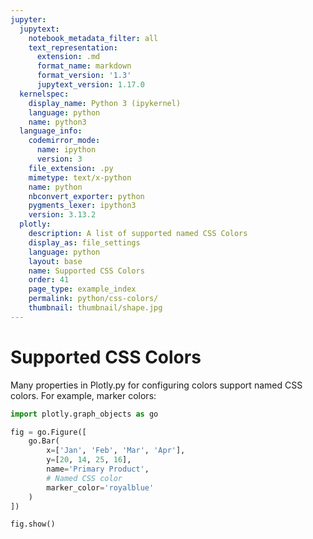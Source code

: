 ```yaml
---
jupyter:
  jupytext:
    notebook_metadata_filter: all
    text_representation:
      extension: .md
      format_name: markdown
      format_version: '1.3'
      jupytext_version: 1.17.0
  kernelspec:
    display_name: Python 3 (ipykernel)
    language: python
    name: python3
  language_info:
    codemirror_mode:
      name: ipython
      version: 3
    file_extension: .py
    mimetype: text/x-python
    name: python
    nbconvert_exporter: python
    pygments_lexer: ipython3
    version: 3.13.2
  plotly:
    description: A list of supported named CSS Colors
    display_as: file_settings
    language: python
    layout: base
    name: Supported CSS Colors
    order: 41
    page_type: example_index
    permalink: python/css-colors/
    thumbnail: thumbnail/shape.jpg
---
```


# Supported CSS Colors

Many properties in Plotly.py for configuring colors support named CSS colors. For example, marker colors:

```python
import plotly.graph_objects as go

fig = go.Figure([
    go.Bar(
        x=['Jan', 'Feb', 'Mar', 'Apr'],
        y=[20, 14, 25, 16],
        name='Primary Product',
        # Named CSS color
        marker_color='royalblue'
    )
])

fig.show()
```
<div>                        <script type="text/javascript">window.PlotlyConfig = {MathJaxConfig: 'local'};</script>
        <script charset="utf-8" src="https://cdn.plot.ly/plotly-3.1.0.min.js" integrity="sha256-Ei4740bWZhaUTQuD6q9yQlgVCMPBz6CZWhevDYPv93A=" crossorigin="anonymous"></script>                <div id="plotly-div-1" class="plotly-graph-div" style="height:100%; width:100%;"></div>            <script type="text/javascript">                window.PLOTLYENV=window.PLOTLYENV || {};                                if (document.getElementById("plotly-div-1")) {                    Plotly.newPlot(                        "plotly-div-1",                        [{"marker":{"color":"royalblue"},"name":"Primary Product","x":["Jan","Feb","Mar","Apr"],"y":[20,14,25,16],"type":"bar"}],                        {"template":{"data":{"histogram2dcontour":[{"type":"histogram2dcontour","colorbar":{"outlinewidth":0,"ticks":""},"colorscale":[[0.0,"#0d0887"],[0.1111111111111111,"#46039f"],[0.2222222222222222,"#7201a8"],[0.3333333333333333,"#9c179e"],[0.4444444444444444,"#bd3786"],[0.5555555555555556,"#d8576b"],[0.6666666666666666,"#ed7953"],[0.7777777777777778,"#fb9f3a"],[0.8888888888888888,"#fdca26"],[1.0,"#f0f921"]]}],"choropleth":[{"type":"choropleth","colorbar":{"outlinewidth":0,"ticks":""}}],"histogram2d":[{"type":"histogram2d","colorbar":{"outlinewidth":0,"ticks":""},"colorscale":[[0.0,"#0d0887"],[0.1111111111111111,"#46039f"],[0.2222222222222222,"#7201a8"],[0.3333333333333333,"#9c179e"],[0.4444444444444444,"#bd3786"],[0.5555555555555556,"#d8576b"],[0.6666666666666666,"#ed7953"],[0.7777777777777778,"#fb9f3a"],[0.8888888888888888,"#fdca26"],[1.0,"#f0f921"]]}],"heatmap":[{"type":"heatmap","colorbar":{"outlinewidth":0,"ticks":""},"colorscale":[[0.0,"#0d0887"],[0.1111111111111111,"#46039f"],[0.2222222222222222,"#7201a8"],[0.3333333333333333,"#9c179e"],[0.4444444444444444,"#bd3786"],[0.5555555555555556,"#d8576b"],[0.6666666666666666,"#ed7953"],[0.7777777777777778,"#fb9f3a"],[0.8888888888888888,"#fdca26"],[1.0,"#f0f921"]]}],"contourcarpet":[{"type":"contourcarpet","colorbar":{"outlinewidth":0,"ticks":""}}],"contour":[{"type":"contour","colorbar":{"outlinewidth":0,"ticks":""},"colorscale":[[0.0,"#0d0887"],[0.1111111111111111,"#46039f"],[0.2222222222222222,"#7201a8"],[0.3333333333333333,"#9c179e"],[0.4444444444444444,"#bd3786"],[0.5555555555555556,"#d8576b"],[0.6666666666666666,"#ed7953"],[0.7777777777777778,"#fb9f3a"],[0.8888888888888888,"#fdca26"],[1.0,"#f0f921"]]}],"surface":[{"type":"surface","colorbar":{"outlinewidth":0,"ticks":""},"colorscale":[[0.0,"#0d0887"],[0.1111111111111111,"#46039f"],[0.2222222222222222,"#7201a8"],[0.3333333333333333,"#9c179e"],[0.4444444444444444,"#bd3786"],[0.5555555555555556,"#d8576b"],[0.6666666666666666,"#ed7953"],[0.7777777777777778,"#fb9f3a"],[0.8888888888888888,"#fdca26"],[1.0,"#f0f921"]]}],"mesh3d":[{"type":"mesh3d","colorbar":{"outlinewidth":0,"ticks":""}}],"scatter":[{"fillpattern":{"fillmode":"overlay","size":10,"solidity":0.2},"type":"scatter"}],"parcoords":[{"type":"parcoords","line":{"colorbar":{"outlinewidth":0,"ticks":""}}}],"scatterpolargl":[{"type":"scatterpolargl","marker":{"colorbar":{"outlinewidth":0,"ticks":""}}}],"bar":[{"error_x":{"color":"#2a3f5f"},"error_y":{"color":"#2a3f5f"},"marker":{"line":{"color":"#E5ECF6","width":0.5},"pattern":{"fillmode":"overlay","size":10,"solidity":0.2}},"type":"bar"}],"scattergeo":[{"type":"scattergeo","marker":{"colorbar":{"outlinewidth":0,"ticks":""}}}],"scatterpolar":[{"type":"scatterpolar","marker":{"colorbar":{"outlinewidth":0,"ticks":""}}}],"histogram":[{"marker":{"pattern":{"fillmode":"overlay","size":10,"solidity":0.2}},"type":"histogram"}],"scattergl":[{"type":"scattergl","marker":{"colorbar":{"outlinewidth":0,"ticks":""}}}],"scatter3d":[{"type":"scatter3d","line":{"colorbar":{"outlinewidth":0,"ticks":""}},"marker":{"colorbar":{"outlinewidth":0,"ticks":""}}}],"scattermap":[{"type":"scattermap","marker":{"colorbar":{"outlinewidth":0,"ticks":""}}}],"scattermapbox":[{"type":"scattermapbox","marker":{"colorbar":{"outlinewidth":0,"ticks":""}}}],"scatterternary":[{"type":"scatterternary","marker":{"colorbar":{"outlinewidth":0,"ticks":""}}}],"scattercarpet":[{"type":"scattercarpet","marker":{"colorbar":{"outlinewidth":0,"ticks":""}}}],"carpet":[{"aaxis":{"endlinecolor":"#2a3f5f","gridcolor":"white","linecolor":"white","minorgridcolor":"white","startlinecolor":"#2a3f5f"},"baxis":{"endlinecolor":"#2a3f5f","gridcolor":"white","linecolor":"white","minorgridcolor":"white","startlinecolor":"#2a3f5f"},"type":"carpet"}],"table":[{"cells":{"fill":{"color":"#EBF0F8"},"line":{"color":"white"}},"header":{"fill":{"color":"#C8D4E3"},"line":{"color":"white"}},"type":"table"}],"barpolar":[{"marker":{"line":{"color":"#E5ECF6","width":0.5},"pattern":{"fillmode":"overlay","size":10,"solidity":0.2}},"type":"barpolar"}],"pie":[{"automargin":true,"type":"pie"}]},"layout":{"autotypenumbers":"strict","colorway":["#636efa","#EF553B","#00cc96","#ab63fa","#FFA15A","#19d3f3","#FF6692","#B6E880","#FF97FF","#FECB52"],"font":{"color":"#2a3f5f"},"hovermode":"closest","hoverlabel":{"align":"left"},"paper_bgcolor":"white","plot_bgcolor":"#E5ECF6","polar":{"bgcolor":"#E5ECF6","angularaxis":{"gridcolor":"white","linecolor":"white","ticks":""},"radialaxis":{"gridcolor":"white","linecolor":"white","ticks":""}},"ternary":{"bgcolor":"#E5ECF6","aaxis":{"gridcolor":"white","linecolor":"white","ticks":""},"baxis":{"gridcolor":"white","linecolor":"white","ticks":""},"caxis":{"gridcolor":"white","linecolor":"white","ticks":""}},"coloraxis":{"colorbar":{"outlinewidth":0,"ticks":""}},"colorscale":{"sequential":[[0.0,"#0d0887"],[0.1111111111111111,"#46039f"],[0.2222222222222222,"#7201a8"],[0.3333333333333333,"#9c179e"],[0.4444444444444444,"#bd3786"],[0.5555555555555556,"#d8576b"],[0.6666666666666666,"#ed7953"],[0.7777777777777778,"#fb9f3a"],[0.8888888888888888,"#fdca26"],[1.0,"#f0f921"]],"sequentialminus":[[0.0,"#0d0887"],[0.1111111111111111,"#46039f"],[0.2222222222222222,"#7201a8"],[0.3333333333333333,"#9c179e"],[0.4444444444444444,"#bd3786"],[0.5555555555555556,"#d8576b"],[0.6666666666666666,"#ed7953"],[0.7777777777777778,"#fb9f3a"],[0.8888888888888888,"#fdca26"],[1.0,"#f0f921"]],"diverging":[[0,"#8e0152"],[0.1,"#c51b7d"],[0.2,"#de77ae"],[0.3,"#f1b6da"],[0.4,"#fde0ef"],[0.5,"#f7f7f7"],[0.6,"#e6f5d0"],[0.7,"#b8e186"],[0.8,"#7fbc41"],[0.9,"#4d9221"],[1,"#276419"]]},"xaxis":{"gridcolor":"white","linecolor":"white","ticks":"","title":{"standoff":15},"zerolinecolor":"white","automargin":true,"zerolinewidth":2},"yaxis":{"gridcolor":"white","linecolor":"white","ticks":"","title":{"standoff":15},"zerolinecolor":"white","automargin":true,"zerolinewidth":2},"scene":{"xaxis":{"backgroundcolor":"#E5ECF6","gridcolor":"white","linecolor":"white","showbackground":true,"ticks":"","zerolinecolor":"white","gridwidth":2},"yaxis":{"backgroundcolor":"#E5ECF6","gridcolor":"white","linecolor":"white","showbackground":true,"ticks":"","zerolinecolor":"white","gridwidth":2},"zaxis":{"backgroundcolor":"#E5ECF6","gridcolor":"white","linecolor":"white","showbackground":true,"ticks":"","zerolinecolor":"white","gridwidth":2}},"shapedefaults":{"line":{"color":"#2a3f5f"}},"annotationdefaults":{"arrowcolor":"#2a3f5f","arrowhead":0,"arrowwidth":1},"geo":{"bgcolor":"white","landcolor":"#E5ECF6","subunitcolor":"white","showland":true,"showlakes":true,"lakecolor":"white"},"title":{"x":0.05},"mapbox":{"style":"light"}}}},                        {"responsive": true}                    )                };            </script>        </div>

These colors are supported in Plotly.py when a property accepts a [named CSS color](https://developer.mozilla.org/en-US/docs/Web/CSS/named-color).

```python {hide_code=true}
import plotly.graph_objects as go
import pandas as pd

supported_colors = ["aliceblue", "antiquewhite", "aqua", "aquamarine", "azure",
            "beige", "bisque", "black", "blanchedalmond", "blue",
            "blueviolet", "brown", "burlywood", "cadetblue",
            "chartreuse", "chocolate", "coral", "cornflowerblue",
            "cornsilk", "crimson", "cyan", "darkblue", "darkcyan",
            "darkgoldenrod", "darkgray", "darkgrey", "darkgreen",
            "darkkhaki", "darkmagenta", "darkolivegreen", "darkorange",
            "darkorchid", "darkred", "darksalmon", "darkseagreen",
            "darkslateblue", "darkslategray", "darkslategrey",
            "darkturquoise", "darkviolet", "deeppink", "deepskyblue",
            "dimgray", "dimgrey", "dodgerblue", "firebrick",
            "floralwhite", "forestgreen", "fuchsia", "gainsboro",
            "ghostwhite", "gold", "goldenrod", "gray", "grey", "green",
            "greenyellow", "honeydew", "hotpink", "indianred", "indigo",
            "ivory", "khaki", "lavender", "lavenderblush", "lawngreen",
            "lemonchiffon", "lightblue", "lightcoral", "lightcyan",
            "lightgoldenrodyellow", "lightgray", "lightgrey",
            "lightgreen", "lightpink", "lightsalmon", "lightseagreen",
            "lightskyblue", "lightslategray", "lightslategrey",
            "lightsteelblue", "lightyellow", "lime", "limegreen",
            "linen", "magenta", "maroon", "mediumaquamarine",
            "mediumblue", "mediumorchid", "mediumpurple",
            "mediumseagreen", "mediumslateblue", "mediumspringgreen",
            "mediumturquoise", "mediumvioletred", "midnightblue",
            "mintcream", "mistyrose", "moccasin", "navajowhite", "navy",
            "oldlace", "olive", "olivedrab", "orange", "orangered",
            "orchid", "palegoldenrod", "palegreen", "paleturquoise",
            "palevioletred", "papayawhip", "peachpuff", "peru", "pink",
            "plum", "powderblue", "purple", "red", "rosybrown",
            "royalblue", "rebeccapurple", "saddlebrown", "salmon",
            "sandybrown", "seagreen", "seashell", "sienna", "silver",
            "skyblue", "slateblue", "slategray", "slategrey", "snow",
            "springgreen", "steelblue", "tan", "teal", "thistle", "tomato",
            "turquoise", "violet", "wheat", "white", "whitesmoke",
            "yellow", "yellowgreen"]

fig = go.Figure(layout=dict(title="Supported Named CSS Colors"))

for i, color in enumerate(supported_colors):
    row, col = i // 5, i % 5
    x0, y0 = col * 1.2, -row * 1.2

    fig.add_shape(
        type="rect",
        x0=x0, y0=y0,
        x1=x0+1, y1=y0+1,
        fillcolor=color,
        line=dict(color="black", width=0.2),
    )

    fig.add_annotation(
        x=x0+0.5, y=y0-0.1,
        text=color,
        showarrow=False,
        font=dict(size=10)
    )

fig.update_layout(
    height=((len(supported_colors) // 5) + (1 if len(supported_colors) % 5 else 0)) * 120,
    width=800,
    showlegend=False,
    plot_bgcolor='rgba(0,0,0,0)',
    margin=dict(l=50, r=50, t=50, b=50),
    xaxis=dict(
        showgrid=False,
        zeroline=False,
        showticklabels=False,
        range=[-0.5, 6]
    ),
    yaxis=dict(
        showgrid=False,
        zeroline=False,
        showticklabels=False,
        scaleanchor="x",
        scaleratio=1,
        range=[-((len(supported_colors) // 5) + 1) * 1.2, 1.5]
    )
)

fig.show()
```
<div>                        <script type="text/javascript">window.PlotlyConfig = {MathJaxConfig: 'local'};</script>
        <script charset="utf-8" src="https://cdn.plot.ly/plotly-3.1.0.min.js" integrity="sha256-Ei4740bWZhaUTQuD6q9yQlgVCMPBz6CZWhevDYPv93A=" crossorigin="anonymous"></script>                <div id="plotly-div-2" class="plotly-graph-div" style="height:3600px; width:800px;"></div>            <script type="text/javascript">                window.PLOTLYENV=window.PLOTLYENV || {};                                if (document.getElementById("plotly-div-2")) {                    Plotly.newPlot(                        "plotly-div-2",                        [],                        {"title":{"text":"Supported Named CSS Colors"},"template":{"data":{"histogram2dcontour":[{"type":"histogram2dcontour","colorbar":{"outlinewidth":0,"ticks":""},"colorscale":[[0.0,"#0d0887"],[0.1111111111111111,"#46039f"],[0.2222222222222222,"#7201a8"],[0.3333333333333333,"#9c179e"],[0.4444444444444444,"#bd3786"],[0.5555555555555556,"#d8576b"],[0.6666666666666666,"#ed7953"],[0.7777777777777778,"#fb9f3a"],[0.8888888888888888,"#fdca26"],[1.0,"#f0f921"]]}],"choropleth":[{"type":"choropleth","colorbar":{"outlinewidth":0,"ticks":""}}],"histogram2d":[{"type":"histogram2d","colorbar":{"outlinewidth":0,"ticks":""},"colorscale":[[0.0,"#0d0887"],[0.1111111111111111,"#46039f"],[0.2222222222222222,"#7201a8"],[0.3333333333333333,"#9c179e"],[0.4444444444444444,"#bd3786"],[0.5555555555555556,"#d8576b"],[0.6666666666666666,"#ed7953"],[0.7777777777777778,"#fb9f3a"],[0.8888888888888888,"#fdca26"],[1.0,"#f0f921"]]}],"heatmap":[{"type":"heatmap","colorbar":{"outlinewidth":0,"ticks":""},"colorscale":[[0.0,"#0d0887"],[0.1111111111111111,"#46039f"],[0.2222222222222222,"#7201a8"],[0.3333333333333333,"#9c179e"],[0.4444444444444444,"#bd3786"],[0.5555555555555556,"#d8576b"],[0.6666666666666666,"#ed7953"],[0.7777777777777778,"#fb9f3a"],[0.8888888888888888,"#fdca26"],[1.0,"#f0f921"]]}],"contourcarpet":[{"type":"contourcarpet","colorbar":{"outlinewidth":0,"ticks":""}}],"contour":[{"type":"contour","colorbar":{"outlinewidth":0,"ticks":""},"colorscale":[[0.0,"#0d0887"],[0.1111111111111111,"#46039f"],[0.2222222222222222,"#7201a8"],[0.3333333333333333,"#9c179e"],[0.4444444444444444,"#bd3786"],[0.5555555555555556,"#d8576b"],[0.6666666666666666,"#ed7953"],[0.7777777777777778,"#fb9f3a"],[0.8888888888888888,"#fdca26"],[1.0,"#f0f921"]]}],"surface":[{"type":"surface","colorbar":{"outlinewidth":0,"ticks":""},"colorscale":[[0.0,"#0d0887"],[0.1111111111111111,"#46039f"],[0.2222222222222222,"#7201a8"],[0.3333333333333333,"#9c179e"],[0.4444444444444444,"#bd3786"],[0.5555555555555556,"#d8576b"],[0.6666666666666666,"#ed7953"],[0.7777777777777778,"#fb9f3a"],[0.8888888888888888,"#fdca26"],[1.0,"#f0f921"]]}],"mesh3d":[{"type":"mesh3d","colorbar":{"outlinewidth":0,"ticks":""}}],"scatter":[{"fillpattern":{"fillmode":"overlay","size":10,"solidity":0.2},"type":"scatter"}],"parcoords":[{"type":"parcoords","line":{"colorbar":{"outlinewidth":0,"ticks":""}}}],"scatterpolargl":[{"type":"scatterpolargl","marker":{"colorbar":{"outlinewidth":0,"ticks":""}}}],"bar":[{"error_x":{"color":"#2a3f5f"},"error_y":{"color":"#2a3f5f"},"marker":{"line":{"color":"#E5ECF6","width":0.5},"pattern":{"fillmode":"overlay","size":10,"solidity":0.2}},"type":"bar"}],"scattergeo":[{"type":"scattergeo","marker":{"colorbar":{"outlinewidth":0,"ticks":""}}}],"scatterpolar":[{"type":"scatterpolar","marker":{"colorbar":{"outlinewidth":0,"ticks":""}}}],"histogram":[{"marker":{"pattern":{"fillmode":"overlay","size":10,"solidity":0.2}},"type":"histogram"}],"scattergl":[{"type":"scattergl","marker":{"colorbar":{"outlinewidth":0,"ticks":""}}}],"scatter3d":[{"type":"scatter3d","line":{"colorbar":{"outlinewidth":0,"ticks":""}},"marker":{"colorbar":{"outlinewidth":0,"ticks":""}}}],"scattermap":[{"type":"scattermap","marker":{"colorbar":{"outlinewidth":0,"ticks":""}}}],"scattermapbox":[{"type":"scattermapbox","marker":{"colorbar":{"outlinewidth":0,"ticks":""}}}],"scatterternary":[{"type":"scatterternary","marker":{"colorbar":{"outlinewidth":0,"ticks":""}}}],"scattercarpet":[{"type":"scattercarpet","marker":{"colorbar":{"outlinewidth":0,"ticks":""}}}],"carpet":[{"aaxis":{"endlinecolor":"#2a3f5f","gridcolor":"white","linecolor":"white","minorgridcolor":"white","startlinecolor":"#2a3f5f"},"baxis":{"endlinecolor":"#2a3f5f","gridcolor":"white","linecolor":"white","minorgridcolor":"white","startlinecolor":"#2a3f5f"},"type":"carpet"}],"table":[{"cells":{"fill":{"color":"#EBF0F8"},"line":{"color":"white"}},"header":{"fill":{"color":"#C8D4E3"},"line":{"color":"white"}},"type":"table"}],"barpolar":[{"marker":{"line":{"color":"#E5ECF6","width":0.5},"pattern":{"fillmode":"overlay","size":10,"solidity":0.2}},"type":"barpolar"}],"pie":[{"automargin":true,"type":"pie"}]},"layout":{"autotypenumbers":"strict","colorway":["#636efa","#EF553B","#00cc96","#ab63fa","#FFA15A","#19d3f3","#FF6692","#B6E880","#FF97FF","#FECB52"],"font":{"color":"#2a3f5f"},"hovermode":"closest","hoverlabel":{"align":"left"},"paper_bgcolor":"white","plot_bgcolor":"#E5ECF6","polar":{"bgcolor":"#E5ECF6","angularaxis":{"gridcolor":"white","linecolor":"white","ticks":""},"radialaxis":{"gridcolor":"white","linecolor":"white","ticks":""}},"ternary":{"bgcolor":"#E5ECF6","aaxis":{"gridcolor":"white","linecolor":"white","ticks":""},"baxis":{"gridcolor":"white","linecolor":"white","ticks":""},"caxis":{"gridcolor":"white","linecolor":"white","ticks":""}},"coloraxis":{"colorbar":{"outlinewidth":0,"ticks":""}},"colorscale":{"sequential":[[0.0,"#0d0887"],[0.1111111111111111,"#46039f"],[0.2222222222222222,"#7201a8"],[0.3333333333333333,"#9c179e"],[0.4444444444444444,"#bd3786"],[0.5555555555555556,"#d8576b"],[0.6666666666666666,"#ed7953"],[0.7777777777777778,"#fb9f3a"],[0.8888888888888888,"#fdca26"],[1.0,"#f0f921"]],"sequentialminus":[[0.0,"#0d0887"],[0.1111111111111111,"#46039f"],[0.2222222222222222,"#7201a8"],[0.3333333333333333,"#9c179e"],[0.4444444444444444,"#bd3786"],[0.5555555555555556,"#d8576b"],[0.6666666666666666,"#ed7953"],[0.7777777777777778,"#fb9f3a"],[0.8888888888888888,"#fdca26"],[1.0,"#f0f921"]],"diverging":[[0,"#8e0152"],[0.1,"#c51b7d"],[0.2,"#de77ae"],[0.3,"#f1b6da"],[0.4,"#fde0ef"],[0.5,"#f7f7f7"],[0.6,"#e6f5d0"],[0.7,"#b8e186"],[0.8,"#7fbc41"],[0.9,"#4d9221"],[1,"#276419"]]},"xaxis":{"gridcolor":"white","linecolor":"white","ticks":"","title":{"standoff":15},"zerolinecolor":"white","automargin":true,"zerolinewidth":2},"yaxis":{"gridcolor":"white","linecolor":"white","ticks":"","title":{"standoff":15},"zerolinecolor":"white","automargin":true,"zerolinewidth":2},"scene":{"xaxis":{"backgroundcolor":"#E5ECF6","gridcolor":"white","linecolor":"white","showbackground":true,"ticks":"","zerolinecolor":"white","gridwidth":2},"yaxis":{"backgroundcolor":"#E5ECF6","gridcolor":"white","linecolor":"white","showbackground":true,"ticks":"","zerolinecolor":"white","gridwidth":2},"zaxis":{"backgroundcolor":"#E5ECF6","gridcolor":"white","linecolor":"white","showbackground":true,"ticks":"","zerolinecolor":"white","gridwidth":2}},"shapedefaults":{"line":{"color":"#2a3f5f"}},"annotationdefaults":{"arrowcolor":"#2a3f5f","arrowhead":0,"arrowwidth":1},"geo":{"bgcolor":"white","landcolor":"#E5ECF6","subunitcolor":"white","showland":true,"showlakes":true,"lakecolor":"white"},"title":{"x":0.05},"mapbox":{"style":"light"}}},"shapes":[{"fillcolor":"aliceblue","line":{"color":"black","width":0.2},"type":"rect","x0":0.0,"x1":1.0,"y0":0.0,"y1":1.0},{"fillcolor":"antiquewhite","line":{"color":"black","width":0.2},"type":"rect","x0":1.2,"x1":2.2,"y0":0.0,"y1":1.0},{"fillcolor":"aqua","line":{"color":"black","width":0.2},"type":"rect","x0":2.4,"x1":3.4,"y0":0.0,"y1":1.0},{"fillcolor":"aquamarine","line":{"color":"black","width":0.2},"type":"rect","x0":3.5999999999999996,"x1":4.6,"y0":0.0,"y1":1.0},{"fillcolor":"azure","line":{"color":"black","width":0.2},"type":"rect","x0":4.8,"x1":5.8,"y0":0.0,"y1":1.0},{"fillcolor":"beige","line":{"color":"black","width":0.2},"type":"rect","x0":0.0,"x1":1.0,"y0":-1.2,"y1":-0.19999999999999996},{"fillcolor":"bisque","line":{"color":"black","width":0.2},"type":"rect","x0":1.2,"x1":2.2,"y0":-1.2,"y1":-0.19999999999999996},{"fillcolor":"black","line":{"color":"black","width":0.2},"type":"rect","x0":2.4,"x1":3.4,"y0":-1.2,"y1":-0.19999999999999996},{"fillcolor":"blanchedalmond","line":{"color":"black","width":0.2},"type":"rect","x0":3.5999999999999996,"x1":4.6,"y0":-1.2,"y1":-0.19999999999999996},{"fillcolor":"blue","line":{"color":"black","width":0.2},"type":"rect","x0":4.8,"x1":5.8,"y0":-1.2,"y1":-0.19999999999999996},{"fillcolor":"blueviolet","line":{"color":"black","width":0.2},"type":"rect","x0":0.0,"x1":1.0,"y0":-2.4,"y1":-1.4},{"fillcolor":"brown","line":{"color":"black","width":0.2},"type":"rect","x0":1.2,"x1":2.2,"y0":-2.4,"y1":-1.4},{"fillcolor":"burlywood","line":{"color":"black","width":0.2},"type":"rect","x0":2.4,"x1":3.4,"y0":-2.4,"y1":-1.4},{"fillcolor":"cadetblue","line":{"color":"black","width":0.2},"type":"rect","x0":3.5999999999999996,"x1":4.6,"y0":-2.4,"y1":-1.4},{"fillcolor":"chartreuse","line":{"color":"black","width":0.2},"type":"rect","x0":4.8,"x1":5.8,"y0":-2.4,"y1":-1.4},{"fillcolor":"chocolate","line":{"color":"black","width":0.2},"type":"rect","x0":0.0,"x1":1.0,"y0":-3.5999999999999996,"y1":-2.5999999999999996},{"fillcolor":"coral","line":{"color":"black","width":0.2},"type":"rect","x0":1.2,"x1":2.2,"y0":-3.5999999999999996,"y1":-2.5999999999999996},{"fillcolor":"cornflowerblue","line":{"color":"black","width":0.2},"type":"rect","x0":2.4,"x1":3.4,"y0":-3.5999999999999996,"y1":-2.5999999999999996},{"fillcolor":"cornsilk","line":{"color":"black","width":0.2},"type":"rect","x0":3.5999999999999996,"x1":4.6,"y0":-3.5999999999999996,"y1":-2.5999999999999996},{"fillcolor":"crimson","line":{"color":"black","width":0.2},"type":"rect","x0":4.8,"x1":5.8,"y0":-3.5999999999999996,"y1":-2.5999999999999996},{"fillcolor":"cyan","line":{"color":"black","width":0.2},"type":"rect","x0":0.0,"x1":1.0,"y0":-4.8,"y1":-3.8},{"fillcolor":"darkblue","line":{"color":"black","width":0.2},"type":"rect","x0":1.2,"x1":2.2,"y0":-4.8,"y1":-3.8},{"fillcolor":"darkcyan","line":{"color":"black","width":0.2},"type":"rect","x0":2.4,"x1":3.4,"y0":-4.8,"y1":-3.8},{"fillcolor":"darkgoldenrod","line":{"color":"black","width":0.2},"type":"rect","x0":3.5999999999999996,"x1":4.6,"y0":-4.8,"y1":-3.8},{"fillcolor":"darkgray","line":{"color":"black","width":0.2},"type":"rect","x0":4.8,"x1":5.8,"y0":-4.8,"y1":-3.8},{"fillcolor":"darkgrey","line":{"color":"black","width":0.2},"type":"rect","x0":0.0,"x1":1.0,"y0":-6.0,"y1":-5.0},{"fillcolor":"darkgreen","line":{"color":"black","width":0.2},"type":"rect","x0":1.2,"x1":2.2,"y0":-6.0,"y1":-5.0},{"fillcolor":"darkkhaki","line":{"color":"black","width":0.2},"type":"rect","x0":2.4,"x1":3.4,"y0":-6.0,"y1":-5.0},{"fillcolor":"darkmagenta","line":{"color":"black","width":0.2},"type":"rect","x0":3.5999999999999996,"x1":4.6,"y0":-6.0,"y1":-5.0},{"fillcolor":"darkolivegreen","line":{"color":"black","width":0.2},"type":"rect","x0":4.8,"x1":5.8,"y0":-6.0,"y1":-5.0},{"fillcolor":"darkorange","line":{"color":"black","width":0.2},"type":"rect","x0":0.0,"x1":1.0,"y0":-7.199999999999999,"y1":-6.199999999999999},{"fillcolor":"darkorchid","line":{"color":"black","width":0.2},"type":"rect","x0":1.2,"x1":2.2,"y0":-7.199999999999999,"y1":-6.199999999999999},{"fillcolor":"darkred","line":{"color":"black","width":0.2},"type":"rect","x0":2.4,"x1":3.4,"y0":-7.199999999999999,"y1":-6.199999999999999},{"fillcolor":"darksalmon","line":{"color":"black","width":0.2},"type":"rect","x0":3.5999999999999996,"x1":4.6,"y0":-7.199999999999999,"y1":-6.199999999999999},{"fillcolor":"darkseagreen","line":{"color":"black","width":0.2},"type":"rect","x0":4.8,"x1":5.8,"y0":-7.199999999999999,"y1":-6.199999999999999},{"fillcolor":"darkslateblue","line":{"color":"black","width":0.2},"type":"rect","x0":0.0,"x1":1.0,"y0":-8.4,"y1":-7.4},{"fillcolor":"darkslategray","line":{"color":"black","width":0.2},"type":"rect","x0":1.2,"x1":2.2,"y0":-8.4,"y1":-7.4},{"fillcolor":"darkslategrey","line":{"color":"black","width":0.2},"type":"rect","x0":2.4,"x1":3.4,"y0":-8.4,"y1":-7.4},{"fillcolor":"darkturquoise","line":{"color":"black","width":0.2},"type":"rect","x0":3.5999999999999996,"x1":4.6,"y0":-8.4,"y1":-7.4},{"fillcolor":"darkviolet","line":{"color":"black","width":0.2},"type":"rect","x0":4.8,"x1":5.8,"y0":-8.4,"y1":-7.4},{"fillcolor":"deeppink","line":{"color":"black","width":0.2},"type":"rect","x0":0.0,"x1":1.0,"y0":-9.6,"y1":-8.6},{"fillcolor":"deepskyblue","line":{"color":"black","width":0.2},"type":"rect","x0":1.2,"x1":2.2,"y0":-9.6,"y1":-8.6},{"fillcolor":"dimgray","line":{"color":"black","width":0.2},"type":"rect","x0":2.4,"x1":3.4,"y0":-9.6,"y1":-8.6},{"fillcolor":"dimgrey","line":{"color":"black","width":0.2},"type":"rect","x0":3.5999999999999996,"x1":4.6,"y0":-9.6,"y1":-8.6},{"fillcolor":"dodgerblue","line":{"color":"black","width":0.2},"type":"rect","x0":4.8,"x1":5.8,"y0":-9.6,"y1":-8.6},{"fillcolor":"firebrick","line":{"color":"black","width":0.2},"type":"rect","x0":0.0,"x1":1.0,"y0":-10.799999999999999,"y1":-9.799999999999999},{"fillcolor":"floralwhite","line":{"color":"black","width":0.2},"type":"rect","x0":1.2,"x1":2.2,"y0":-10.799999999999999,"y1":-9.799999999999999},{"fillcolor":"forestgreen","line":{"color":"black","width":0.2},"type":"rect","x0":2.4,"x1":3.4,"y0":-10.799999999999999,"y1":-9.799999999999999},{"fillcolor":"fuchsia","line":{"color":"black","width":0.2},"type":"rect","x0":3.5999999999999996,"x1":4.6,"y0":-10.799999999999999,"y1":-9.799999999999999},{"fillcolor":"gainsboro","line":{"color":"black","width":0.2},"type":"rect","x0":4.8,"x1":5.8,"y0":-10.799999999999999,"y1":-9.799999999999999},{"fillcolor":"ghostwhite","line":{"color":"black","width":0.2},"type":"rect","x0":0.0,"x1":1.0,"y0":-12.0,"y1":-11.0},{"fillcolor":"gold","line":{"color":"black","width":0.2},"type":"rect","x0":1.2,"x1":2.2,"y0":-12.0,"y1":-11.0},{"fillcolor":"goldenrod","line":{"color":"black","width":0.2},"type":"rect","x0":2.4,"x1":3.4,"y0":-12.0,"y1":-11.0},{"fillcolor":"gray","line":{"color":"black","width":0.2},"type":"rect","x0":3.5999999999999996,"x1":4.6,"y0":-12.0,"y1":-11.0},{"fillcolor":"grey","line":{"color":"black","width":0.2},"type":"rect","x0":4.8,"x1":5.8,"y0":-12.0,"y1":-11.0},{"fillcolor":"green","line":{"color":"black","width":0.2},"type":"rect","x0":0.0,"x1":1.0,"y0":-13.2,"y1":-12.2},{"fillcolor":"greenyellow","line":{"color":"black","width":0.2},"type":"rect","x0":1.2,"x1":2.2,"y0":-13.2,"y1":-12.2},{"fillcolor":"honeydew","line":{"color":"black","width":0.2},"type":"rect","x0":2.4,"x1":3.4,"y0":-13.2,"y1":-12.2},{"fillcolor":"hotpink","line":{"color":"black","width":0.2},"type":"rect","x0":3.5999999999999996,"x1":4.6,"y0":-13.2,"y1":-12.2},{"fillcolor":"indianred","line":{"color":"black","width":0.2},"type":"rect","x0":4.8,"x1":5.8,"y0":-13.2,"y1":-12.2},{"fillcolor":"indigo","line":{"color":"black","width":0.2},"type":"rect","x0":0.0,"x1":1.0,"y0":-14.399999999999999,"y1":-13.399999999999999},{"fillcolor":"ivory","line":{"color":"black","width":0.2},"type":"rect","x0":1.2,"x1":2.2,"y0":-14.399999999999999,"y1":-13.399999999999999},{"fillcolor":"khaki","line":{"color":"black","width":0.2},"type":"rect","x0":2.4,"x1":3.4,"y0":-14.399999999999999,"y1":-13.399999999999999},{"fillcolor":"lavender","line":{"color":"black","width":0.2},"type":"rect","x0":3.5999999999999996,"x1":4.6,"y0":-14.399999999999999,"y1":-13.399999999999999},{"fillcolor":"lavenderblush","line":{"color":"black","width":0.2},"type":"rect","x0":4.8,"x1":5.8,"y0":-14.399999999999999,"y1":-13.399999999999999},{"fillcolor":"lawngreen","line":{"color":"black","width":0.2},"type":"rect","x0":0.0,"x1":1.0,"y0":-15.6,"y1":-14.6},{"fillcolor":"lemonchiffon","line":{"color":"black","width":0.2},"type":"rect","x0":1.2,"x1":2.2,"y0":-15.6,"y1":-14.6},{"fillcolor":"lightblue","line":{"color":"black","width":0.2},"type":"rect","x0":2.4,"x1":3.4,"y0":-15.6,"y1":-14.6},{"fillcolor":"lightcoral","line":{"color":"black","width":0.2},"type":"rect","x0":3.5999999999999996,"x1":4.6,"y0":-15.6,"y1":-14.6},{"fillcolor":"lightcyan","line":{"color":"black","width":0.2},"type":"rect","x0":4.8,"x1":5.8,"y0":-15.6,"y1":-14.6},{"fillcolor":"lightgoldenrodyellow","line":{"color":"black","width":0.2},"type":"rect","x0":0.0,"x1":1.0,"y0":-16.8,"y1":-15.8},{"fillcolor":"lightgray","line":{"color":"black","width":0.2},"type":"rect","x0":1.2,"x1":2.2,"y0":-16.8,"y1":-15.8},{"fillcolor":"lightgrey","line":{"color":"black","width":0.2},"type":"rect","x0":2.4,"x1":3.4,"y0":-16.8,"y1":-15.8},{"fillcolor":"lightgreen","line":{"color":"black","width":0.2},"type":"rect","x0":3.5999999999999996,"x1":4.6,"y0":-16.8,"y1":-15.8},{"fillcolor":"lightpink","line":{"color":"black","width":0.2},"type":"rect","x0":4.8,"x1":5.8,"y0":-16.8,"y1":-15.8},{"fillcolor":"lightsalmon","line":{"color":"black","width":0.2},"type":"rect","x0":0.0,"x1":1.0,"y0":-18.0,"y1":-17.0},{"fillcolor":"lightseagreen","line":{"color":"black","width":0.2},"type":"rect","x0":1.2,"x1":2.2,"y0":-18.0,"y1":-17.0},{"fillcolor":"lightskyblue","line":{"color":"black","width":0.2},"type":"rect","x0":2.4,"x1":3.4,"y0":-18.0,"y1":-17.0},{"fillcolor":"lightslategray","line":{"color":"black","width":0.2},"type":"rect","x0":3.5999999999999996,"x1":4.6,"y0":-18.0,"y1":-17.0},{"fillcolor":"lightslategrey","line":{"color":"black","width":0.2},"type":"rect","x0":4.8,"x1":5.8,"y0":-18.0,"y1":-17.0},{"fillcolor":"lightsteelblue","line":{"color":"black","width":0.2},"type":"rect","x0":0.0,"x1":1.0,"y0":-19.2,"y1":-18.2},{"fillcolor":"lightyellow","line":{"color":"black","width":0.2},"type":"rect","x0":1.2,"x1":2.2,"y0":-19.2,"y1":-18.2},{"fillcolor":"lime","line":{"color":"black","width":0.2},"type":"rect","x0":2.4,"x1":3.4,"y0":-19.2,"y1":-18.2},{"fillcolor":"limegreen","line":{"color":"black","width":0.2},"type":"rect","x0":3.5999999999999996,"x1":4.6,"y0":-19.2,"y1":-18.2},{"fillcolor":"linen","line":{"color":"black","width":0.2},"type":"rect","x0":4.8,"x1":5.8,"y0":-19.2,"y1":-18.2},{"fillcolor":"magenta","line":{"color":"black","width":0.2},"type":"rect","x0":0.0,"x1":1.0,"y0":-20.4,"y1":-19.4},{"fillcolor":"maroon","line":{"color":"black","width":0.2},"type":"rect","x0":1.2,"x1":2.2,"y0":-20.4,"y1":-19.4},{"fillcolor":"mediumaquamarine","line":{"color":"black","width":0.2},"type":"rect","x0":2.4,"x1":3.4,"y0":-20.4,"y1":-19.4},{"fillcolor":"mediumblue","line":{"color":"black","width":0.2},"type":"rect","x0":3.5999999999999996,"x1":4.6,"y0":-20.4,"y1":-19.4},{"fillcolor":"mediumorchid","line":{"color":"black","width":0.2},"type":"rect","x0":4.8,"x1":5.8,"y0":-20.4,"y1":-19.4},{"fillcolor":"mediumpurple","line":{"color":"black","width":0.2},"type":"rect","x0":0.0,"x1":1.0,"y0":-21.599999999999998,"y1":-20.599999999999998},{"fillcolor":"mediumseagreen","line":{"color":"black","width":0.2},"type":"rect","x0":1.2,"x1":2.2,"y0":-21.599999999999998,"y1":-20.599999999999998},{"fillcolor":"mediumslateblue","line":{"color":"black","width":0.2},"type":"rect","x0":2.4,"x1":3.4,"y0":-21.599999999999998,"y1":-20.599999999999998},{"fillcolor":"mediumspringgreen","line":{"color":"black","width":0.2},"type":"rect","x0":3.5999999999999996,"x1":4.6,"y0":-21.599999999999998,"y1":-20.599999999999998},{"fillcolor":"mediumturquoise","line":{"color":"black","width":0.2},"type":"rect","x0":4.8,"x1":5.8,"y0":-21.599999999999998,"y1":-20.599999999999998},{"fillcolor":"mediumvioletred","line":{"color":"black","width":0.2},"type":"rect","x0":0.0,"x1":1.0,"y0":-22.8,"y1":-21.8},{"fillcolor":"midnightblue","line":{"color":"black","width":0.2},"type":"rect","x0":1.2,"x1":2.2,"y0":-22.8,"y1":-21.8},{"fillcolor":"mintcream","line":{"color":"black","width":0.2},"type":"rect","x0":2.4,"x1":3.4,"y0":-22.8,"y1":-21.8},{"fillcolor":"mistyrose","line":{"color":"black","width":0.2},"type":"rect","x0":3.5999999999999996,"x1":4.6,"y0":-22.8,"y1":-21.8},{"fillcolor":"moccasin","line":{"color":"black","width":0.2},"type":"rect","x0":4.8,"x1":5.8,"y0":-22.8,"y1":-21.8},{"fillcolor":"navajowhite","line":{"color":"black","width":0.2},"type":"rect","x0":0.0,"x1":1.0,"y0":-24.0,"y1":-23.0},{"fillcolor":"navy","line":{"color":"black","width":0.2},"type":"rect","x0":1.2,"x1":2.2,"y0":-24.0,"y1":-23.0},{"fillcolor":"oldlace","line":{"color":"black","width":0.2},"type":"rect","x0":2.4,"x1":3.4,"y0":-24.0,"y1":-23.0},{"fillcolor":"olive","line":{"color":"black","width":0.2},"type":"rect","x0":3.5999999999999996,"x1":4.6,"y0":-24.0,"y1":-23.0},{"fillcolor":"olivedrab","line":{"color":"black","width":0.2},"type":"rect","x0":4.8,"x1":5.8,"y0":-24.0,"y1":-23.0},{"fillcolor":"orange","line":{"color":"black","width":0.2},"type":"rect","x0":0.0,"x1":1.0,"y0":-25.2,"y1":-24.2},{"fillcolor":"orangered","line":{"color":"black","width":0.2},"type":"rect","x0":1.2,"x1":2.2,"y0":-25.2,"y1":-24.2},{"fillcolor":"orchid","line":{"color":"black","width":0.2},"type":"rect","x0":2.4,"x1":3.4,"y0":-25.2,"y1":-24.2},{"fillcolor":"palegoldenrod","line":{"color":"black","width":0.2},"type":"rect","x0":3.5999999999999996,"x1":4.6,"y0":-25.2,"y1":-24.2},{"fillcolor":"palegreen","line":{"color":"black","width":0.2},"type":"rect","x0":4.8,"x1":5.8,"y0":-25.2,"y1":-24.2},{"fillcolor":"paleturquoise","line":{"color":"black","width":0.2},"type":"rect","x0":0.0,"x1":1.0,"y0":-26.4,"y1":-25.4},{"fillcolor":"palevioletred","line":{"color":"black","width":0.2},"type":"rect","x0":1.2,"x1":2.2,"y0":-26.4,"y1":-25.4},{"fillcolor":"papayawhip","line":{"color":"black","width":0.2},"type":"rect","x0":2.4,"x1":3.4,"y0":-26.4,"y1":-25.4},{"fillcolor":"peachpuff","line":{"color":"black","width":0.2},"type":"rect","x0":3.5999999999999996,"x1":4.6,"y0":-26.4,"y1":-25.4},{"fillcolor":"peru","line":{"color":"black","width":0.2},"type":"rect","x0":4.8,"x1":5.8,"y0":-26.4,"y1":-25.4},{"fillcolor":"pink","line":{"color":"black","width":0.2},"type":"rect","x0":0.0,"x1":1.0,"y0":-27.599999999999998,"y1":-26.599999999999998},{"fillcolor":"plum","line":{"color":"black","width":0.2},"type":"rect","x0":1.2,"x1":2.2,"y0":-27.599999999999998,"y1":-26.599999999999998},{"fillcolor":"powderblue","line":{"color":"black","width":0.2},"type":"rect","x0":2.4,"x1":3.4,"y0":-27.599999999999998,"y1":-26.599999999999998},{"fillcolor":"purple","line":{"color":"black","width":0.2},"type":"rect","x0":3.5999999999999996,"x1":4.6,"y0":-27.599999999999998,"y1":-26.599999999999998},{"fillcolor":"red","line":{"color":"black","width":0.2},"type":"rect","x0":4.8,"x1":5.8,"y0":-27.599999999999998,"y1":-26.599999999999998},{"fillcolor":"rosybrown","line":{"color":"black","width":0.2},"type":"rect","x0":0.0,"x1":1.0,"y0":-28.799999999999997,"y1":-27.799999999999997},{"fillcolor":"royalblue","line":{"color":"black","width":0.2},"type":"rect","x0":1.2,"x1":2.2,"y0":-28.799999999999997,"y1":-27.799999999999997},{"fillcolor":"rebeccapurple","line":{"color":"black","width":0.2},"type":"rect","x0":2.4,"x1":3.4,"y0":-28.799999999999997,"y1":-27.799999999999997},{"fillcolor":"saddlebrown","line":{"color":"black","width":0.2},"type":"rect","x0":3.5999999999999996,"x1":4.6,"y0":-28.799999999999997,"y1":-27.799999999999997},{"fillcolor":"salmon","line":{"color":"black","width":0.2},"type":"rect","x0":4.8,"x1":5.8,"y0":-28.799999999999997,"y1":-27.799999999999997},{"fillcolor":"sandybrown","line":{"color":"black","width":0.2},"type":"rect","x0":0.0,"x1":1.0,"y0":-30.0,"y1":-29.0},{"fillcolor":"seagreen","line":{"color":"black","width":0.2},"type":"rect","x0":1.2,"x1":2.2,"y0":-30.0,"y1":-29.0},{"fillcolor":"seashell","line":{"color":"black","width":0.2},"type":"rect","x0":2.4,"x1":3.4,"y0":-30.0,"y1":-29.0},{"fillcolor":"sienna","line":{"color":"black","width":0.2},"type":"rect","x0":3.5999999999999996,"x1":4.6,"y0":-30.0,"y1":-29.0},{"fillcolor":"silver","line":{"color":"black","width":0.2},"type":"rect","x0":4.8,"x1":5.8,"y0":-30.0,"y1":-29.0},{"fillcolor":"skyblue","line":{"color":"black","width":0.2},"type":"rect","x0":0.0,"x1":1.0,"y0":-31.2,"y1":-30.2},{"fillcolor":"slateblue","line":{"color":"black","width":0.2},"type":"rect","x0":1.2,"x1":2.2,"y0":-31.2,"y1":-30.2},{"fillcolor":"slategray","line":{"color":"black","width":0.2},"type":"rect","x0":2.4,"x1":3.4,"y0":-31.2,"y1":-30.2},{"fillcolor":"slategrey","line":{"color":"black","width":0.2},"type":"rect","x0":3.5999999999999996,"x1":4.6,"y0":-31.2,"y1":-30.2},{"fillcolor":"snow","line":{"color":"black","width":0.2},"type":"rect","x0":4.8,"x1":5.8,"y0":-31.2,"y1":-30.2},{"fillcolor":"springgreen","line":{"color":"black","width":0.2},"type":"rect","x0":0.0,"x1":1.0,"y0":-32.4,"y1":-31.4},{"fillcolor":"steelblue","line":{"color":"black","width":0.2},"type":"rect","x0":1.2,"x1":2.2,"y0":-32.4,"y1":-31.4},{"fillcolor":"tan","line":{"color":"black","width":0.2},"type":"rect","x0":2.4,"x1":3.4,"y0":-32.4,"y1":-31.4},{"fillcolor":"teal","line":{"color":"black","width":0.2},"type":"rect","x0":3.5999999999999996,"x1":4.6,"y0":-32.4,"y1":-31.4},{"fillcolor":"thistle","line":{"color":"black","width":0.2},"type":"rect","x0":4.8,"x1":5.8,"y0":-32.4,"y1":-31.4},{"fillcolor":"tomato","line":{"color":"black","width":0.2},"type":"rect","x0":0.0,"x1":1.0,"y0":-33.6,"y1":-32.6},{"fillcolor":"turquoise","line":{"color":"black","width":0.2},"type":"rect","x0":1.2,"x1":2.2,"y0":-33.6,"y1":-32.6},{"fillcolor":"violet","line":{"color":"black","width":0.2},"type":"rect","x0":2.4,"x1":3.4,"y0":-33.6,"y1":-32.6},{"fillcolor":"wheat","line":{"color":"black","width":0.2},"type":"rect","x0":3.5999999999999996,"x1":4.6,"y0":-33.6,"y1":-32.6},{"fillcolor":"white","line":{"color":"black","width":0.2},"type":"rect","x0":4.8,"x1":5.8,"y0":-33.6,"y1":-32.6},{"fillcolor":"whitesmoke","line":{"color":"black","width":0.2},"type":"rect","x0":0.0,"x1":1.0,"y0":-34.8,"y1":-33.8},{"fillcolor":"yellow","line":{"color":"black","width":0.2},"type":"rect","x0":1.2,"x1":2.2,"y0":-34.8,"y1":-33.8},{"fillcolor":"yellowgreen","line":{"color":"black","width":0.2},"type":"rect","x0":2.4,"x1":3.4,"y0":-34.8,"y1":-33.8}],"annotations":[{"font":{"size":10},"showarrow":false,"text":"aliceblue","x":0.5,"y":-0.1},{"font":{"size":10},"showarrow":false,"text":"antiquewhite","x":1.7,"y":-0.1},{"font":{"size":10},"showarrow":false,"text":"aqua","x":2.9,"y":-0.1},{"font":{"size":10},"showarrow":false,"text":"aquamarine","x":4.1,"y":-0.1},{"font":{"size":10},"showarrow":false,"text":"azure","x":5.3,"y":-0.1},{"font":{"size":10},"showarrow":false,"text":"beige","x":0.5,"y":-1.3},{"font":{"size":10},"showarrow":false,"text":"bisque","x":1.7,"y":-1.3},{"font":{"size":10},"showarrow":false,"text":"black","x":2.9,"y":-1.3},{"font":{"size":10},"showarrow":false,"text":"blanchedalmond","x":4.1,"y":-1.3},{"font":{"size":10},"showarrow":false,"text":"blue","x":5.3,"y":-1.3},{"font":{"size":10},"showarrow":false,"text":"blueviolet","x":0.5,"y":-2.5},{"font":{"size":10},"showarrow":false,"text":"brown","x":1.7,"y":-2.5},{"font":{"size":10},"showarrow":false,"text":"burlywood","x":2.9,"y":-2.5},{"font":{"size":10},"showarrow":false,"text":"cadetblue","x":4.1,"y":-2.5},{"font":{"size":10},"showarrow":false,"text":"chartreuse","x":5.3,"y":-2.5},{"font":{"size":10},"showarrow":false,"text":"chocolate","x":0.5,"y":-3.6999999999999997},{"font":{"size":10},"showarrow":false,"text":"coral","x":1.7,"y":-3.6999999999999997},{"font":{"size":10},"showarrow":false,"text":"cornflowerblue","x":2.9,"y":-3.6999999999999997},{"font":{"size":10},"showarrow":false,"text":"cornsilk","x":4.1,"y":-3.6999999999999997},{"font":{"size":10},"showarrow":false,"text":"crimson","x":5.3,"y":-3.6999999999999997},{"font":{"size":10},"showarrow":false,"text":"cyan","x":0.5,"y":-4.8999999999999995},{"font":{"size":10},"showarrow":false,"text":"darkblue","x":1.7,"y":-4.8999999999999995},{"font":{"size":10},"showarrow":false,"text":"darkcyan","x":2.9,"y":-4.8999999999999995},{"font":{"size":10},"showarrow":false,"text":"darkgoldenrod","x":4.1,"y":-4.8999999999999995},{"font":{"size":10},"showarrow":false,"text":"darkgray","x":5.3,"y":-4.8999999999999995},{"font":{"size":10},"showarrow":false,"text":"darkgrey","x":0.5,"y":-6.1},{"font":{"size":10},"showarrow":false,"text":"darkgreen","x":1.7,"y":-6.1},{"font":{"size":10},"showarrow":false,"text":"darkkhaki","x":2.9,"y":-6.1},{"font":{"size":10},"showarrow":false,"text":"darkmagenta","x":4.1,"y":-6.1},{"font":{"size":10},"showarrow":false,"text":"darkolivegreen","x":5.3,"y":-6.1},{"font":{"size":10},"showarrow":false,"text":"darkorange","x":0.5,"y":-7.299999999999999},{"font":{"size":10},"showarrow":false,"text":"darkorchid","x":1.7,"y":-7.299999999999999},{"font":{"size":10},"showarrow":false,"text":"darkred","x":2.9,"y":-7.299999999999999},{"font":{"size":10},"showarrow":false,"text":"darksalmon","x":4.1,"y":-7.299999999999999},{"font":{"size":10},"showarrow":false,"text":"darkseagreen","x":5.3,"y":-7.299999999999999},{"font":{"size":10},"showarrow":false,"text":"darkslateblue","x":0.5,"y":-8.5},{"font":{"size":10},"showarrow":false,"text":"darkslategray","x":1.7,"y":-8.5},{"font":{"size":10},"showarrow":false,"text":"darkslategrey","x":2.9,"y":-8.5},{"font":{"size":10},"showarrow":false,"text":"darkturquoise","x":4.1,"y":-8.5},{"font":{"size":10},"showarrow":false,"text":"darkviolet","x":5.3,"y":-8.5},{"font":{"size":10},"showarrow":false,"text":"deeppink","x":0.5,"y":-9.7},{"font":{"size":10},"showarrow":false,"text":"deepskyblue","x":1.7,"y":-9.7},{"font":{"size":10},"showarrow":false,"text":"dimgray","x":2.9,"y":-9.7},{"font":{"size":10},"showarrow":false,"text":"dimgrey","x":4.1,"y":-9.7},{"font":{"size":10},"showarrow":false,"text":"dodgerblue","x":5.3,"y":-9.7},{"font":{"size":10},"showarrow":false,"text":"firebrick","x":0.5,"y":-10.899999999999999},{"font":{"size":10},"showarrow":false,"text":"floralwhite","x":1.7,"y":-10.899999999999999},{"font":{"size":10},"showarrow":false,"text":"forestgreen","x":2.9,"y":-10.899999999999999},{"font":{"size":10},"showarrow":false,"text":"fuchsia","x":4.1,"y":-10.899999999999999},{"font":{"size":10},"showarrow":false,"text":"gainsboro","x":5.3,"y":-10.899999999999999},{"font":{"size":10},"showarrow":false,"text":"ghostwhite","x":0.5,"y":-12.1},{"font":{"size":10},"showarrow":false,"text":"gold","x":1.7,"y":-12.1},{"font":{"size":10},"showarrow":false,"text":"goldenrod","x":2.9,"y":-12.1},{"font":{"size":10},"showarrow":false,"text":"gray","x":4.1,"y":-12.1},{"font":{"size":10},"showarrow":false,"text":"grey","x":5.3,"y":-12.1},{"font":{"size":10},"showarrow":false,"text":"green","x":0.5,"y":-13.299999999999999},{"font":{"size":10},"showarrow":false,"text":"greenyellow","x":1.7,"y":-13.299999999999999},{"font":{"size":10},"showarrow":false,"text":"honeydew","x":2.9,"y":-13.299999999999999},{"font":{"size":10},"showarrow":false,"text":"hotpink","x":4.1,"y":-13.299999999999999},{"font":{"size":10},"showarrow":false,"text":"indianred","x":5.3,"y":-13.299999999999999},{"font":{"size":10},"showarrow":false,"text":"indigo","x":0.5,"y":-14.499999999999998},{"font":{"size":10},"showarrow":false,"text":"ivory","x":1.7,"y":-14.499999999999998},{"font":{"size":10},"showarrow":false,"text":"khaki","x":2.9,"y":-14.499999999999998},{"font":{"size":10},"showarrow":false,"text":"lavender","x":4.1,"y":-14.499999999999998},{"font":{"size":10},"showarrow":false,"text":"lavenderblush","x":5.3,"y":-14.499999999999998},{"font":{"size":10},"showarrow":false,"text":"lawngreen","x":0.5,"y":-15.7},{"font":{"size":10},"showarrow":false,"text":"lemonchiffon","x":1.7,"y":-15.7},{"font":{"size":10},"showarrow":false,"text":"lightblue","x":2.9,"y":-15.7},{"font":{"size":10},"showarrow":false,"text":"lightcoral","x":4.1,"y":-15.7},{"font":{"size":10},"showarrow":false,"text":"lightcyan","x":5.3,"y":-15.7},{"font":{"size":10},"showarrow":false,"text":"lightgoldenrodyellow","x":0.5,"y":-16.900000000000002},{"font":{"size":10},"showarrow":false,"text":"lightgray","x":1.7,"y":-16.900000000000002},{"font":{"size":10},"showarrow":false,"text":"lightgrey","x":2.9,"y":-16.900000000000002},{"font":{"size":10},"showarrow":false,"text":"lightgreen","x":4.1,"y":-16.900000000000002},{"font":{"size":10},"showarrow":false,"text":"lightpink","x":5.3,"y":-16.900000000000002},{"font":{"size":10},"showarrow":false,"text":"lightsalmon","x":0.5,"y":-18.1},{"font":{"size":10},"showarrow":false,"text":"lightseagreen","x":1.7,"y":-18.1},{"font":{"size":10},"showarrow":false,"text":"lightskyblue","x":2.9,"y":-18.1},{"font":{"size":10},"showarrow":false,"text":"lightslategray","x":4.1,"y":-18.1},{"font":{"size":10},"showarrow":false,"text":"lightslategrey","x":5.3,"y":-18.1},{"font":{"size":10},"showarrow":false,"text":"lightsteelblue","x":0.5,"y":-19.3},{"font":{"size":10},"showarrow":false,"text":"lightyellow","x":1.7,"y":-19.3},{"font":{"size":10},"showarrow":false,"text":"lime","x":2.9,"y":-19.3},{"font":{"size":10},"showarrow":false,"text":"limegreen","x":4.1,"y":-19.3},{"font":{"size":10},"showarrow":false,"text":"linen","x":5.3,"y":-19.3},{"font":{"size":10},"showarrow":false,"text":"magenta","x":0.5,"y":-20.5},{"font":{"size":10},"showarrow":false,"text":"maroon","x":1.7,"y":-20.5},{"font":{"size":10},"showarrow":false,"text":"mediumaquamarine","x":2.9,"y":-20.5},{"font":{"size":10},"showarrow":false,"text":"mediumblue","x":4.1,"y":-20.5},{"font":{"size":10},"showarrow":false,"text":"mediumorchid","x":5.3,"y":-20.5},{"font":{"size":10},"showarrow":false,"text":"mediumpurple","x":0.5,"y":-21.7},{"font":{"size":10},"showarrow":false,"text":"mediumseagreen","x":1.7,"y":-21.7},{"font":{"size":10},"showarrow":false,"text":"mediumslateblue","x":2.9,"y":-21.7},{"font":{"size":10},"showarrow":false,"text":"mediumspringgreen","x":4.1,"y":-21.7},{"font":{"size":10},"showarrow":false,"text":"mediumturquoise","x":5.3,"y":-21.7},{"font":{"size":10},"showarrow":false,"text":"mediumvioletred","x":0.5,"y":-22.900000000000002},{"font":{"size":10},"showarrow":false,"text":"midnightblue","x":1.7,"y":-22.900000000000002},{"font":{"size":10},"showarrow":false,"text":"mintcream","x":2.9,"y":-22.900000000000002},{"font":{"size":10},"showarrow":false,"text":"mistyrose","x":4.1,"y":-22.900000000000002},{"font":{"size":10},"showarrow":false,"text":"moccasin","x":5.3,"y":-22.900000000000002},{"font":{"size":10},"showarrow":false,"text":"navajowhite","x":0.5,"y":-24.1},{"font":{"size":10},"showarrow":false,"text":"navy","x":1.7,"y":-24.1},{"font":{"size":10},"showarrow":false,"text":"oldlace","x":2.9,"y":-24.1},{"font":{"size":10},"showarrow":false,"text":"olive","x":4.1,"y":-24.1},{"font":{"size":10},"showarrow":false,"text":"olivedrab","x":5.3,"y":-24.1},{"font":{"size":10},"showarrow":false,"text":"orange","x":0.5,"y":-25.3},{"font":{"size":10},"showarrow":false,"text":"orangered","x":1.7,"y":-25.3},{"font":{"size":10},"showarrow":false,"text":"orchid","x":2.9,"y":-25.3},{"font":{"size":10},"showarrow":false,"text":"palegoldenrod","x":4.1,"y":-25.3},{"font":{"size":10},"showarrow":false,"text":"palegreen","x":5.3,"y":-25.3},{"font":{"size":10},"showarrow":false,"text":"paleturquoise","x":0.5,"y":-26.5},{"font":{"size":10},"showarrow":false,"text":"palevioletred","x":1.7,"y":-26.5},{"font":{"size":10},"showarrow":false,"text":"papayawhip","x":2.9,"y":-26.5},{"font":{"size":10},"showarrow":false,"text":"peachpuff","x":4.1,"y":-26.5},{"font":{"size":10},"showarrow":false,"text":"peru","x":5.3,"y":-26.5},{"font":{"size":10},"showarrow":false,"text":"pink","x":0.5,"y":-27.7},{"font":{"size":10},"showarrow":false,"text":"plum","x":1.7,"y":-27.7},{"font":{"size":10},"showarrow":false,"text":"powderblue","x":2.9,"y":-27.7},{"font":{"size":10},"showarrow":false,"text":"purple","x":4.1,"y":-27.7},{"font":{"size":10},"showarrow":false,"text":"red","x":5.3,"y":-27.7},{"font":{"size":10},"showarrow":false,"text":"rosybrown","x":0.5,"y":-28.9},{"font":{"size":10},"showarrow":false,"text":"royalblue","x":1.7,"y":-28.9},{"font":{"size":10},"showarrow":false,"text":"rebeccapurple","x":2.9,"y":-28.9},{"font":{"size":10},"showarrow":false,"text":"saddlebrown","x":4.1,"y":-28.9},{"font":{"size":10},"showarrow":false,"text":"salmon","x":5.3,"y":-28.9},{"font":{"size":10},"showarrow":false,"text":"sandybrown","x":0.5,"y":-30.1},{"font":{"size":10},"showarrow":false,"text":"seagreen","x":1.7,"y":-30.1},{"font":{"size":10},"showarrow":false,"text":"seashell","x":2.9,"y":-30.1},{"font":{"size":10},"showarrow":false,"text":"sienna","x":4.1,"y":-30.1},{"font":{"size":10},"showarrow":false,"text":"silver","x":5.3,"y":-30.1},{"font":{"size":10},"showarrow":false,"text":"skyblue","x":0.5,"y":-31.3},{"font":{"size":10},"showarrow":false,"text":"slateblue","x":1.7,"y":-31.3},{"font":{"size":10},"showarrow":false,"text":"slategray","x":2.9,"y":-31.3},{"font":{"size":10},"showarrow":false,"text":"slategrey","x":4.1,"y":-31.3},{"font":{"size":10},"showarrow":false,"text":"snow","x":5.3,"y":-31.3},{"font":{"size":10},"showarrow":false,"text":"springgreen","x":0.5,"y":-32.5},{"font":{"size":10},"showarrow":false,"text":"steelblue","x":1.7,"y":-32.5},{"font":{"size":10},"showarrow":false,"text":"tan","x":2.9,"y":-32.5},{"font":{"size":10},"showarrow":false,"text":"teal","x":4.1,"y":-32.5},{"font":{"size":10},"showarrow":false,"text":"thistle","x":5.3,"y":-32.5},{"font":{"size":10},"showarrow":false,"text":"tomato","x":0.5,"y":-33.7},{"font":{"size":10},"showarrow":false,"text":"turquoise","x":1.7,"y":-33.7},{"font":{"size":10},"showarrow":false,"text":"violet","x":2.9,"y":-33.7},{"font":{"size":10},"showarrow":false,"text":"wheat","x":4.1,"y":-33.7},{"font":{"size":10},"showarrow":false,"text":"white","x":5.3,"y":-33.7},{"font":{"size":10},"showarrow":false,"text":"whitesmoke","x":0.5,"y":-34.9},{"font":{"size":10},"showarrow":false,"text":"yellow","x":1.7,"y":-34.9},{"font":{"size":10},"showarrow":false,"text":"yellowgreen","x":2.9,"y":-34.9}],"margin":{"l":50,"r":50,"t":50,"b":50},"xaxis":{"showgrid":false,"zeroline":false,"showticklabels":false,"range":[-0.5,6]},"yaxis":{"showgrid":false,"zeroline":false,"showticklabels":false,"scaleanchor":"x","scaleratio":1,"range":[-36.0,1.5]},"height":3600,"width":800,"showlegend":false,"plot_bgcolor":"rgba(0,0,0,0)"},                        {"responsive": true}                    )                };            </script>        </div>
